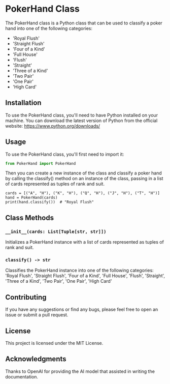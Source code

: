 # PokerHand Class

The PokerHand class is a Python class that can be used to classify a poker hand into one of the following categories:

- 'Royal Flush'
- 'Straight Flush'
- 'Four of a Kind'
- 'Full House'
- 'Flush'
- 'Straight'
- 'Three of a Kind'
- 'Two Pair'
- 'One Pair'
- 'High Card'

## Installation

To use the PokerHand class, you'll need to have Python installed on your machine. You can download the latest version of Python from the official website: https://www.python.org/downloads/

## Usage

To use the PokerHand class, you'll first need to import it:

```python
from PokerHand import PokerHand
```

Then you can create a new instance of the class and classify a poker hand by calling the classify() method on an instance of the class, passing in a list of cards represented as tuples of rank and suit.

```python3
cards = [("A", "H"), ("K", "H"), ("Q", "H"), ("J", "H"), ("T", "H")]
hand = PokerHand(cards)
print(hand.classify())  # "Royal Flush"
```

## Class Methods

### `__init__(cards: List[Tuple[str, str]])`

Initializes a PokerHand instance with a list of cards represented as tuples of rank and suit.

### `classify() -> str`

Classifies the PokerHand instance into one of the following categories:
'Royal Flush', 'Straight Flush', 'Four of a Kind', 'Full House', 'Flush', 'Straight', 'Three of a Kind',
'Two Pair', 'One Pair', 'High Card'

## Contributing

If you have any suggestions or find any bugs, please feel free to open an issue or submit a pull request.

## License

This project is licensed under the MIT License.

## Acknowledgments

Thanks to OpenAI for providing the AI model that assisted in writing the documentation.
